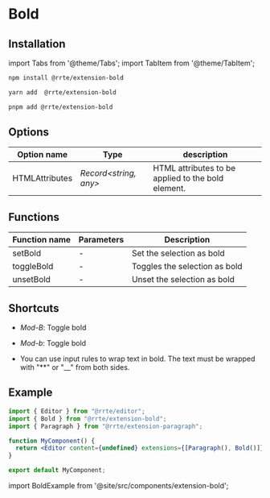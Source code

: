 # Bold

## Installation

import Tabs from '@theme/Tabs';
import TabItem from '@theme/TabItem';

<Tabs>
  <TabItem value="npm" label="npm" default>

```bash
npm install @rrte/extension-bold
```

  </TabItem>
  <TabItem value="yarn" label="yarn">

```bash
yarn add  @rrte/extension-bold
```

  </TabItem>
  <TabItem value="pnpm" label="pnpm">

```bash
pnpm add @rrte/extension-bold
```

  </TabItem>
</Tabs>

## Options

| Option name    | Type                  | description                                        |
| -------------- | --------------------- | -------------------------------------------------- |
| HTMLAttributes | _Record<string, any>_ | HTML attributes to be applied to the bold element. |

## Functions

| Function name | Parameters | Description                   |
| ------------- | ---------- | ----------------------------- |
| setBold       | -          | Set the selection as bold     |
| toggleBold    | -          | Toggles the selection as bold |
| unsetBold     | -          | Unset the selection as bold   |

## Shortcuts

- _Mod-B_: Toggle bold

- _Mod-b_: Toggle bold

- You can use input rules to wrap text in bold. The text must be wrapped with "\*\*" or "\_\_" from both sides.

## Example

```jsx
import { Editor } from "@rrte/editor";
import { Bold } from "@rrte/extension-bold";
import { Paragraph } from "@rrte/extension-paragraph";

function MyComponent() {
  return <Editor content={undefined} extensions={[Paragraph(), Bold()]} />;
}

export default MyComponent;
```

import BoldExample from '@site/src/components/extension-bold';

<BoldExample />
